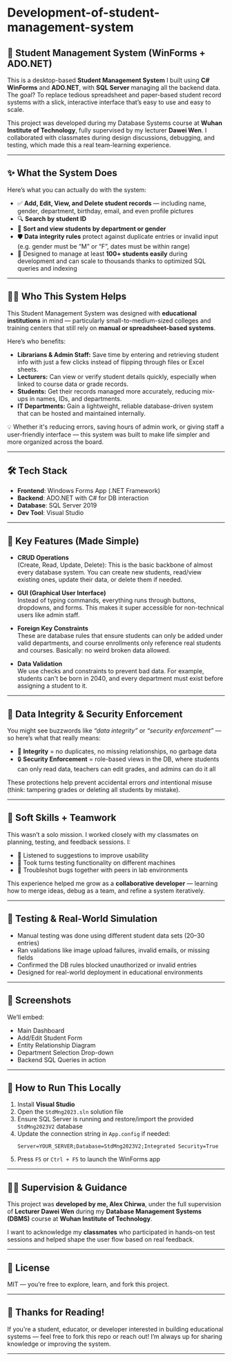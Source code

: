 # Development-of-student-management-system

## 📘 Student Management System (WinForms + ADO.NET)

This is a desktop-based **Student Management System** I built using **C# WinForms** and **ADO.NET**, with **SQL Server** managing all the backend data. The goal? To replace tedious spreadsheet and paper-based student record systems with a slick, interactive interface that’s easy to use and easy to scale.

This project was developed during my Database Systems course at **Wuhan Institute of Technology**, fully supervised by my lecturer **Dawei Wen**. I collaborated with classmates during design discussions, debugging, and testing, which made this a real team-learning experience.

---

## ✨ What the System Does

Here’s what you can actually do with the system:

- ✅ **Add, Edit, View, and Delete student records** — including name, gender, department, birthday, email, and even profile pictures
- 🔍 **Search by student ID**
- 🧾 **Sort and view students by department or gender**
- 🛡️ **Data integrity rules** protect against duplicate entries or invalid input (e.g. gender must be “M” or “F”, dates must be within range)
- 🧠 Designed to manage at least **100+ students easily** during development and can scale to thousands thanks to optimized SQL queries and indexing

---

## 🧑‍🎓 Who This System Helps

This Student Management System was designed with **educational institutions** in mind — particularly small-to-medium-sized colleges and training centers that still rely on **manual or spreadsheet-based systems**.

Here’s who benefits:

- **Librarians & Admin Staff:** Save time by entering and retrieving student info with just a few clicks instead of flipping through files or Excel sheets.
- **Lecturers:** Can view or verify student details quickly, especially when linked to course data or grade records.
- **Students:** Get their records managed more accurately, reducing mix-ups in names, IDs, and departments.
- **IT Departments:** Gain a lightweight, reliable database-driven system that can be hosted and maintained internally.

💡 Whether it's reducing errors, saving hours of admin work, or giving staff a user-friendly interface — this system was built to make life simpler and more organized across the board.

---

## 🛠️ Tech Stack

- **Frontend**: Windows Forms App (.NET Framework)
- **Backend**: ADO.NET with C# for DB interaction
- **Database**: SQL Server 2019
- **Dev Tool**: Visual Studio

---

## 🔑 Key Features (Made Simple)

- **CRUD Operations**  
  (Create, Read, Update, Delete): This is the basic backbone of almost every database system. You can create new students, read/view existing ones, update their data, or delete them if needed.

- **GUI (Graphical User Interface)**  
  Instead of typing commands, everything runs through buttons, dropdowns, and forms. This makes it super accessible for non-technical users like admin staff.

- **Foreign Key Constraints**  
  These are database rules that ensure students can only be added under valid departments, and course enrollments only reference real students and courses. Basically: no weird broken data allowed.

- **Data Validation**  
  We use checks and constraints to prevent bad data. For example, students can't be born in 2040, and every department must exist before assigning a student to it.

---

## 🔐 Data Integrity & Security Enforcement

You might see buzzwords like *“data integrity”* or *“security enforcement”* — so here’s what that really means:

- 👀 **Integrity** = no duplicates, no missing relationships, no garbage data
- 🔒 **Security Enforcement** = role-based views in the DB, where students can only read data, teachers can edit grades, and admins can do it all

These protections help prevent accidental errors *and* intentional misuse (think: tampering grades or deleting all students by mistake).

---

## 💬 Soft Skills + Teamwork

This wasn’t a solo mission. I worked closely with my classmates on planning, testing, and feedback sessions. I:
- 💬 Listened to suggestions to improve usability
- 🧪 Took turns testing functionality on different machines
- 🔧 Troubleshot bugs together with peers in lab environments

This experience helped me grow as a **collaborative developer** — learning how to merge ideas, debug as a team, and refine a system iteratively.

---

## 🧪 Testing & Real-World Simulation

- Manual testing was done using different student data sets (20–30 entries)
- Ran validations like image upload failures, invalid emails, or missing fields
- Confirmed the DB rules blocked unauthorized or invalid entries
- Designed for real-world deployment in educational environments

---

## 📸 Screenshots

We’ll embed:
- Main Dashboard
- Add/Edit Student Form
- Entity Relationship Diagram
- Department Selection Drop-down
- Backend SQL Queries in action



---

## 🧭 How to Run This Locally

1. Install **Visual Studio**
2. Open the `StdMng2023.sln` solution file
3. Ensure SQL Server is running and restore/import the provided `StdMng2023V2` database
4. Update the connection string in `App.config` if needed:
   ```
   Server=YOUR_SERVER;Database=StdMng2023V2;Integrated Security=True
   ```
5. Press `F5` or `Ctrl + F5` to launch the WinForms app

---

## 👨‍🏫 Supervision & Guidance

This project was **developed by me, Alex Chirwa**, under the full supervision of **Lecturer Dawei Wen** during my **Database Management Systems (DBMS)** course at **Wuhan Institute of Technology**.

I want to acknowledge my **classmates** who participated in hands-on test sessions and helped shape the user flow based on real feedback.

---

## 🪪 License

MIT — you’re free to explore, learn, and fork this project.

---

## 🙌 Thanks for Reading!

If you're a student, educator, or developer interested in building educational systems — feel free to fork this repo or reach out! I’m always up for sharing knowledge or improving the system.

---
